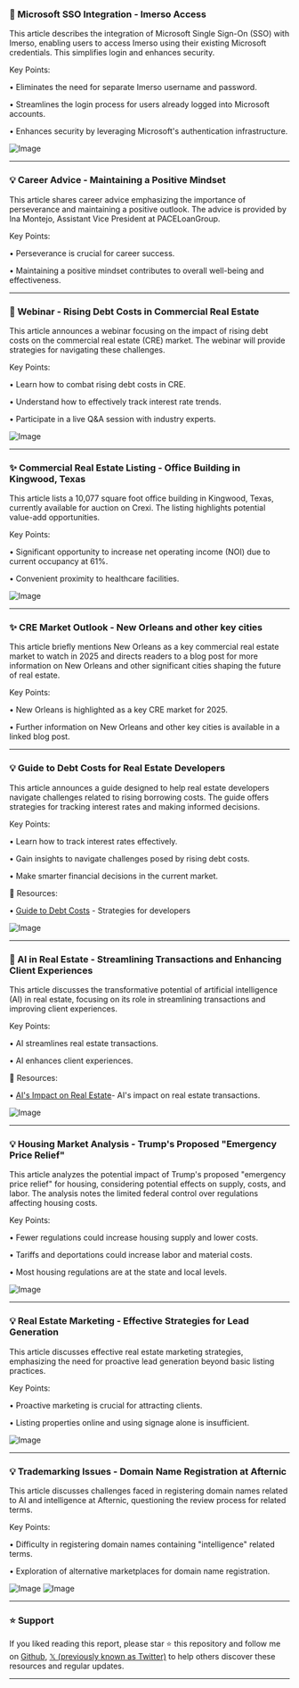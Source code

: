 ### 🤖 Microsoft SSO Integration - Imerso Access

This article describes the integration of Microsoft Single Sign-On (SSO) with Imerso, enabling users to access Imerso using their existing Microsoft credentials.  This simplifies login and enhances security.

Key Points:

• Eliminates the need for separate Imerso username and password.

• Streamlines the login process for users already logged into Microsoft accounts.

• Enhances security by leveraging Microsoft's authentication infrastructure.


![Image](https://pbs.twimg.com/media/GjfpWjGXUAAm1Mk?format=jpg&name=small)


---

### 💡 Career Advice - Maintaining a Positive Mindset

This article shares career advice emphasizing the importance of perseverance and maintaining a positive outlook. The advice is provided by Ina Montejo, Assistant Vice President at PACELoanGroup.

Key Points:

• Perseverance is crucial for career success.

• Maintaining a positive mindset contributes to overall well-being and effectiveness.


---

### 🚀 Webinar - Rising Debt Costs in Commercial Real Estate

This article announces a webinar focusing on the impact of rising debt costs on the commercial real estate (CRE) market.  The webinar will provide strategies for navigating these challenges.

Key Points:

• Learn how to combat rising debt costs in CRE.

• Understand how to effectively track interest rate trends.

• Participate in a live Q&A session with industry experts.


![Image](https://pbs.twimg.com/media/GjcQzYMW8AAGFmb?format=jpg&name=small)


---

### ✨ Commercial Real Estate Listing - Office Building in Kingwood, Texas

This article lists a 10,077 square foot office building in Kingwood, Texas, currently available for auction on Crexi.  The listing highlights potential value-add opportunities.

Key Points:

• Significant opportunity to increase net operating income (NOI) due to current occupancy at 61%.

• Convenient proximity to healthcare facilities.


![Image](https://pbs.twimg.com/media/GjXMGX_boAA4vY6?format=jpg&name=small)


---

### ✨ CRE Market Outlook - New Orleans and other key cities

This article briefly mentions New Orleans as a key commercial real estate market to watch in 2025 and directs readers to a blog post for more information on New Orleans and other significant cities shaping the future of real estate.

Key Points:

• New Orleans is highlighted as a key CRE market for 2025.

• Further information on New Orleans and other key cities is available in a linked blog post.


---

### 💡 Guide to Debt Costs for Real Estate Developers

This article announces a guide designed to help real estate developers navigate challenges related to rising borrowing costs. The guide offers strategies for tracking interest rates and making informed decisions.

Key Points:

• Learn how to track interest rates effectively.

• Gain insights to navigate challenges posed by rising debt costs.

• Make smarter financial decisions in the current market.


🔗 Resources:

• [Guide to Debt Costs](https://hubs.ly/Q033D-FZ0) - Strategies for developers


![Image](https://pbs.twimg.com/media/Gh_n_NpXEAA8Nil?format=jpg&name=small)


---

### 🤖 AI in Real Estate - Streamlining Transactions and Enhancing Client Experiences

This article discusses the transformative potential of artificial intelligence (AI) in real estate, focusing on its role in streamlining transactions and improving client experiences.

Key Points:

• AI streamlines real estate transactions.

• AI enhances client experiences.


🔗 Resources:

• [AI's Impact on Real Estate](https://inman.com/.../heres-how-ai-will-impact-real.../…)-  AI's impact on real estate transactions.

![Image](https://pbs.twimg.com/media/Gh_Q25mXwAAXnYF?format=jpg&name=small)


---

### 💡 Housing Market Analysis - Trump's Proposed "Emergency Price Relief"

This article analyzes the potential impact of Trump's proposed "emergency price relief" for housing, considering potential effects on supply, costs, and labor.  The analysis notes the limited federal control over regulations affecting housing costs.

Key Points:

• Fewer regulations could increase housing supply and lower costs.

• Tariffs and deportations could increase labor and material costs.

• Most housing regulations are at the state and local levels.


![Image](https://pbs.twimg.com/media/Gh705SebsAACtaN?format=jpg&name=small)


---

### 💡 Real Estate Marketing - Effective Strategies for Lead Generation

This article discusses effective real estate marketing strategies, emphasizing the need for proactive lead generation beyond basic listing practices.

Key Points:

•  Proactive marketing is crucial for attracting clients.

•  Listing properties online and using signage alone is insufficient.



![Image](https://pbs.twimg.com/media/Gh68FwwXMAAQ-l_.jpg)


---

### 💡 Trademarking Issues - Domain Name Registration at Afternic

This article discusses challenges faced in registering domain names related to AI and intelligence at Afternic, questioning the review process for related terms.

Key Points:

• Difficulty in registering domain names containing "intelligence" related terms.

• Exploration of alternative marketplaces for domain name registration.


![Image](https://pbs.twimg.com/media/GhyQUoBXUAAzj-H?format=jpg&name=medium)
![Image](https://pbs.twimg.com/media/GhyQUoDWsAAmdvZ?format=jpg&name=large)


---

### ⭐️ Support

If you liked reading this report, please star ⭐️ this repository and follow me on [Github](https://github.com/Drix10), [𝕏 (previously known as Twitter)](https://x.com/DRIX_10_) to help others discover these resources and regular updates.

---